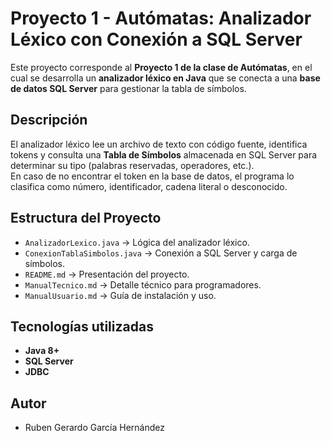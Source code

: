 # Proyecto 1 - Autómatas: Analizador Léxico con Conexión a SQL Server

Este proyecto corresponde al **Proyecto 1 de la clase de Autómatas**, en el cual se desarrolla un **analizador léxico en Java** que se conecta a una **base de datos SQL Server** para gestionar la tabla de símbolos.

## Descripción
El analizador léxico lee un archivo de texto con código fuente, identifica tokens y consulta una **Tabla de Símbolos** almacenada en SQL Server para determinar su tipo (palabras reservadas, operadores, etc.).  
En caso de no encontrar el token en la base de datos, el programa lo clasifica como número, identificador, cadena literal o desconocido.

## Estructura del Proyecto
- `AnalizadorLexico.java` → Lógica del analizador léxico.
- `ConexionTablaSimbolos.java` → Conexión a SQL Server y carga de símbolos.
- `README.md` → Presentación del proyecto.
- `ManualTecnico.md` → Detalle técnico para programadores.
- `ManualUsuario.md` → Guía de instalación y uso.

## Tecnologías utilizadas
- **Java 8+**
- **SQL Server**
- **JDBC**

## Autor
- Ruben Gerardo García Hernández 
